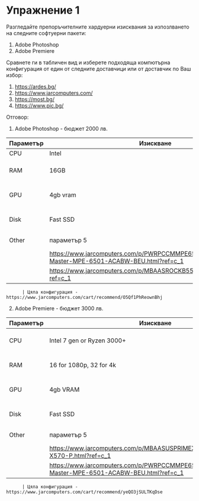 # Упражнение 1 

Разгледайте препоръчителните хардуерни изисквания за изпозлването на следните софтуерни пакети:
1. Adobe Photoshop 
2. Adobe Premiere

Сравнете ги в табличен вид и изберете подходяща компютърна конфигурация от един от следните доставчици или от доставчик по Ваш избор:
1. https://ardes.bg/
2. https://www.jarcomputers.com/
3. https://most.bg/
4. https://www.pic.bg/


Отговор:

1. Adobe Photoshop - бюджет 2000 лв. 

Параметър | Изискване | Конфигурация
------------ | -------------| -------------
CPU | Intel|Amd 2ghz+ | Ryxen 5 5600x - https://www.jarcomputers.com/p/CPUPAMD100100000065BOX/AMD-Ryzen-5-5600X-100-100000065BOX-730143312042.html?ref=c_1
RAM | 16GB | 2x8gb 3200 - https://www.jarcomputers.com/p/MRAMGSKILLF43200C16D16GIS/Pamet-GSKILL-AEGIS-F4-3200C16D-16GIS.html?ref=c_1
GPU | 4gb vram | GTX 1660 Ti - https://www.jarcomputers.com/p/VCREVGA06GP41667KR/EVGA-06G-P4-1667-KR.html?ref=c_1
Disk | Fast SSD | WD Black SN750 NVMe - https://www.jarcomputers.com/p/SSDWDWDS500G3X0C/WD-Black-SN750-500GB-WDS500G3X0C.html?ref=c_1
Other | параметър 5 |  https://www.jarcomputers.com/p/CASEPZALMANZMS3/Zalman-S3-ZM-S3.html?ref=c_1
                    |  https://www.jarcomputers.com/p/PWRPCCMMPE6501ACABWBEU/Cooler-Master-MPE-6501-ACABW-BEU.html?ref=c_1
                    |  https://www.jarcomputers.com/p/MBAASROCKB550MPRO4/ASRock.html?ref=c_1

          | Цяла конфигурация - https://www.jarcomputers.com/cart/recommend/O5Qf1PhReownBhj

2. Adobe Premiere - бюджет 3000 лв. 

Параметър | Изискване | Конфигурация
------------ | -------------| -------------
CPU | Intel 7 gen or Ryzen 3000+ | Ryzen 5 5600x - https://www.jarcomputers.com/p/CPUPAMD100100000065BOX/AMD-Ryzen-5-5600X-100-100000065BOX-730143312042.html?ref=c_1
RAM | 16 for 1080p, 32 for 4k | 2x16gb 3200 - https://www.jarcomputers.com/p/MRAMCORSAIRCMH32GX4M2Z3200C16/CORSAIR-CMH32GX4M2Z3200C16.html?ref=c_1
GPU | 4gb VRAM | RTX 3060 Ti - https://www.jarcomputers.com/p/VCRASUSTUFRTX3060TIO8GGAMING/Asus-TUF-RTX3060TI-O8G-GAMING.html?ref=c_1
Disk | Fast SSD | Samsung 970 Evo Plus NVMe - https://www.jarcomputers.com/p/SSDSAMSUNGMZV7S500BW/Samsung-970-EVO-Plus-500-GB-MZ-V7S500BW.html?ref=c_1
Other | параметър 5 |                https://www.jarcomputers.com/p/CASEPZALMANZMS3/Zalman-S3-ZM-S3.html?ref=c_1
                    |                https://www.jarcomputers.com/p/MBAASUSPRIMEX570P/Asus-Prime-X570-P.html?ref=c_1
                    |                https://www.jarcomputers.com/p/PWRPCCMMPE6501ACABWBEU/Cooler-Master-MPE-6501-ACABW-BEU.html?ref=c_1
                                     
                                     
          | Цяла конфигурация - https://www.jarcomputers.com/cart/recommend/yeQO3jSULTKqDse
                                     
                     
